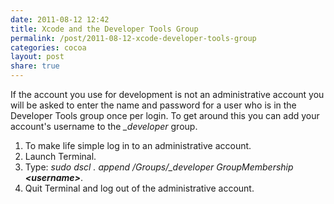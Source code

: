 ```yaml
---
date: 2011-08-12 12:42
title: Xcode and the Developer Tools Group
permalink: /post/2011-08-12-xcode-developer-tools-group
categories: cocoa
layout: post
share: true
---
```


If the account you use for development is not an administrative account you will be asked to enter the name and password for a user who is in the Developer Tools group once per login. To get around this you can add your account's username to the *_developer* group.

1. To make life simple log in to an administrative account.
2. Launch Terminal.
3. Type: *sudo dscl . append /Groups/_developer GroupMembership **&lt;username&gt;***.
4. Quit Terminal and log out of the administrative account.
